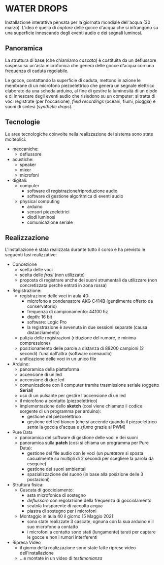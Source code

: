 # WATER DROPS

Installazione interattiva pensata per la giornata mondiale dell'acqua (30 marzo). 
L'idea è quella di *captare* delle gocce d'acqua che si infrangono su una superficie innescando degli eventi audio e dei segnali luminosi.

## Panoramica 

La struttura di base (che chiamiamo *cascata*) è costituita da un deflussore sospeso su un'asta microfonica che genera delle gocce d'acqua con una frequenza di caduta regolabile. 

Le gocce, contattando la superficie di caduta, mettono in azione le membrane di un microfono piezoelettrico che genera un segnale elettrico elaborato da una scheda arduino, al fine di gestire la luminosità di un diodo e di innescare degli eventi audio che risiedono su un computer: si tratta di voci registrate (per l'occasione), *field recordings* (oceani, fiumi, pioggia) e suoni di sintesi (*synthetic drops*).

## Tecnologie

Le aree tecnologiche coinvolte nella realizzazione del sistema sono state molteplici:
- meccaniche:
  - deflussore
- acustiche:
  - speaker
  - mixer
  - microfoni
- digitali:
  - computer
    - software di registrazione/riproduzione audio
    - software di gestione algoritmica di eventi audio
  - physical computing
    - arduino
    - sensori piezoelettrici
    - diodi luminosi
    - comunicazione seriale


## Realizzazione

L'installazione è stata realizzata durante tutto il corso e ha previsto le seguenti fasi realizzative:

- Concezione
  - scelta delle voci
  - scelta delle *frasi* (non utilizzate)
  - proposta di registrare anche dei suoni strumentali da utilizzare (non concretizzata perché entrati in zona rossa) 
- Registrazione:
  - registrazione delle voci in aula 40:
    - microfono a condensatore AKG C414B (gentilmente offerto da conservatorio)
    - frequenza di campionamento: 44100 hz
    - depth: 16 bit
    - software: Logic Pro
    - la registrazione è avvenuta in due sessioni separate (causa distanziamento)
  - pulizia delle registrazioni (riduzione del rumore, e minima compressione)
  - posizionamento delle parole a distanza di 88200 campioni (2 secondi) l'una dall'altra (software ocenaudio)
  - unificazione delle voci in un unico file
- Arduino:
  - panoramica della piattaforma
  - accensione di un led
  - accensione di due led
  - comunicazione con il computer tramite trasmissione seriale (oggetto **Serial**)
  - uso di un pulsante per gestire l'accensione di un led
  - il microfono a contatto (piezoelettrico)
  - implementazione dello **sketch** (così viene chiamato il codice sorgente di un programma per arduino):
    - gestione del piezoelettrico
    - gestione del led bianco (che si accende quando il piezoelettrico *sente* la goccia d'acqua e *sfuma* grazie al PWM)
- Pure Data
  - panoramica del software di gestione delle voci e dei suoni
  - panoramica sulla **patch** (così si chiama un programma per Pure Data):
    - gestione del file audio con le voci (un *puntatore* si sposta casualmente su multipli di 2 secondi per scegliere la parola da eseguire)
    - gestione dei suoni ambientali
    - spazializzazione del suono (in base alla posizione delle 3 postazioni)
- Struttura fisica:
  - Cascata di gocciolamento:
    - asta microfonica di sostegno
    - *deflussore* con regolazione della frequenza di gocciolamento
    - scatola trasparente di raccolta acqua
    - piastra di sostegno per i microfoni
  - Montaggio in aula 40 il giorno 15 Maggio 2021
    - sono state realizzate 3 cascate, ognuna con la sua arduino e il suo microfono a contatto
    - i microfoni a contatto sono stati (lungamente) tarati per captare le gocce e non i rumori interferenti
- Ripresa Video
  - il giorno della realizzazione sono state fatte riprese video dell'installazione
  - ...e montate in un video di *testimonianza* 